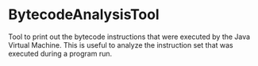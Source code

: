 # BytecodeAnalysisTool
Tool to print out the bytecode instructions that were executed by the Java Virtual Machine. 
This is useful to analyze the instruction set that was executed during a program run.
